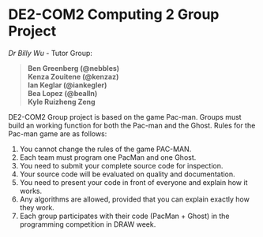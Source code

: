 # DE2-COM2 Computing 2 Group Project

*Dr Billy Wu* - Tutor Group:  
> **Ben Greenberg (@nebbles)  
> Kenza Zouitene (@kenzaz)  
> Ian Keglar (@iankegler)  
> Bea Lopez (@bealln)  
> Kyle Ruizheng Zeng**


DE2-COM2 Group project is based on the game Pac-man. Groups must build an working function for both the Pac-man and the Ghost. Rules for the Pac-man game are as follows:

1. You cannot change the rules of the game PAC-MAN.
2. Each team must program one PacMan and one Ghost.
3. You need to submit your complete source code for inspection.
4. Your source code will be evaluated on quality and documentation.
5. You need to present your code in front of everyone and explain how it works.
6. Any algorithms are allowed, provided that you can explain exactly how they work.
7. Each group participates with their code (PacMan + Ghost) in the programming competition in DRAW week.
